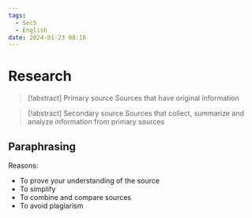 ```yaml
---
tags:
  - Sec5
  - English
date: 2024-01-23 08:18
---
```


# Research

> [!abstract] Primary source
> Sources that have original information

> [!abstract] Secondary source
> Sources that collect, summarize and analyze information from primary sources

## Paraphrasing

Reasons:

- To prove your understanding of the source
- To simplify
- To combine and compare sources
- To avoid plagiarism